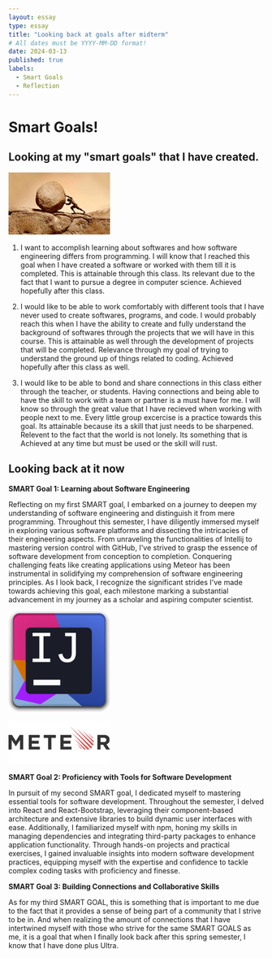 ```yaml
---
layout: essay
type: essay
title: "Looking back at goals after midterm"
# All dates must be YYYY-MM-DD format!
date: 2024-03-13
published: true
labels:
  - Smart Goals
  - Reflection
---
```

# Smart Goals!
## Looking at my "smart goals" that I have created.
<img width="200px"
class="rounded mx-auto d-block"
src="../img/Reflection-on-my-goals/Striving image.jpg" >

1) I want to accomplish learning about softwares and how software engineering differs from programming. I will know that I reached this goal when I have created a software or worked with them till it is completed. This is attainable through this class. Its relevant due to the fact that I want to pursue a degree in computer science. Achieved hopefully after this class.

2) I would like to be able to work comfortably with different tools that I have never used to create softwares, programs, and code. I would probably reach this when I have the ability to create and fully understand the background of softwares through the projects that we will have in this course. This is attainable as well through the development of projects that will be completed. Relevance through my goal of trying to understand the ground up of things related to coding. Achieved hopefully after this class as well.

3) I would like to be able to bond and share connections in this class either through the teacher, or students. Having connections and being able to have the skill to work with a team or partner is a must have for me. I will know so through the great value that I have recieved when working with people next to me. Every little group excercise is a practice towards this goal. Its attainable because its a skill that just needs to be sharpened. Relevent to the fact that the world is not lonely. Its something that is Achieved at any time but must be used or the skill will rust.

## Looking back at it now

**SMART Goal 1: Learning about Software Engineering**

Reflecting on my first SMART goal, I embarked on a journey to deepen my understanding of software engineering and distinguish it from mere programming. Throughout this semester, I have diligently immersed myself in exploring various software platforms and dissecting the intricacies of their engineering aspects. From unraveling the functionalities of Intellij to mastering version control with GitHub, I've strived to grasp the essence of software development from conception to completion. Conquering challenging feats like creating applications using Meteor has been instrumental in solidifying my comprehension of software engineering principles. As I look back, I recognize the significant strides I've made towards achieving this goal, each milestone marking a substantial advancement in my journey as a scholar and aspiring computer scientist.

<img width="200px"
class="rounded mx-auto d-block"
src="../img/Reflection-on-my-goals/Intellij.jpg" >

<img width="200px"
class="rounded mx-auto d-block"
src="../img/Reflection-on-my-goals/Meteor .jpg" >

**SMART Goal 2: Proficiency with Tools for Software Development**

In pursuit of my second SMART goal, I dedicated myself to mastering essential tools for software development. Throughout the semester, I delved into React and React-Bootstrap, leveraging their component-based architecture and extensive libraries to build dynamic user interfaces with ease. Additionally, I familiarized myself with npm, honing my skills in managing dependencies and integrating third-party packages to enhance application functionality. Through hands-on projects and practical exercises, I gained invaluable insights into modern software development practices, equipping myself with the expertise and confidence to tackle complex coding tasks with proficiency and finesse.

**SMART Goal 3: Building Connections and Collaborative Skills**

As for my third SMART GOAL, this is something that is important to me due to the fact that it provides a sense of being part of a community that I strive to be in. And when realizing the amount of connections that I have intertwined myself with those who strive for the same SMART GOALS as me, it is a goal that when I finally look back after this spring semester, I know that I have done plus Ultra.



<!--Knowing that there are three things that I would like to accomplish during this semester looking back at it now, there are big improvements to what I believe as growth within my self as a scholar and a future computer scientist. Further, into the semester I have delved deep into learning how to code using different types of softwares such as Intellij. I've got the hang of using GitHub as well as learning more on how to work with a team on a code. Challenging feats that I have conquered in understanding is creating applications using Meteor and how I can tie React-Bootstrap features to help make the process smoother. These are all things that I have accomplished pertaining to the first and second SMART GOAL. As for my third SMART GOAL this is something that is important to me dur to the fact that it provides a sense of being part of a community that I strive to be in. And when realizing the amount of connections that I have intertwined myself with those who strive for the same SMART GOALS as me , It is a goal that when I finally look back after this spring semester, I know that I have done plus Ultra. -->